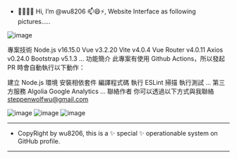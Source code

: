 - 👋👀🌱💞️ Hi, I’m @wu8206 📫😄⚡, Website Interface as following pictures.....

![image](https://github.com/wu8206/wu8206/assets/160311755/5a5762db-cbc6-4541-ae38-ba5c33339bf0) 

專案技術
Node.js v16.15.0
Vue v3.2.20
Vite v4.0.4
Vue Router v4.0.11
Axios v0.24.0
Bootstrap v5.1.3 ...
功能簡介
此專案有使用 Github Actions，所以發起 PR 時會自動執行以下動作：

建立 Node.js 環境
安裝相依套件
編譯程式碼
執行 ESLint 掃描
執行測試 ...
第三方服務
Algolia
Google Analytics ...
聯絡作者
你可以透過以下方式與我聯絡
steppenwolfwu@gmail.com

![image](https://github.com/wu8206/wu8206/assets/160311755/cb7d9856-7e34-41c6-a437-99240c297929)
![image](https://github.com/wu8206/wu8206/assets/160311755/a1704869-74d0-4891-8e20-ac792fdd6c31)
![image](https://github.com/wu8206/wu8206/assets/160311755/cd946f67-0c03-4aae-ad38-f8da97c0aaf7)

- --------------------------------------------------
-  CopyRight by wu8206, this is a ✨ special ✨ operationable system on GitHub profile.
-                                               -----------------------------------------------------------------
